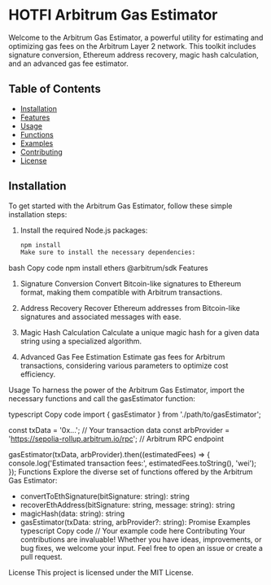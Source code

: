 # HOTFI Arbitrum Gas Estimator

Welcome to the Arbitrum Gas Estimator, a powerful utility for estimating and optimizing gas fees on the Arbitrum Layer 2 network. This toolkit includes signature conversion, Ethereum address recovery, magic hash calculation, and an advanced gas fee estimator.

## Table of Contents

-   [Installation](#installation)
-   [Features](#features)
-   [Usage](#usage)
-   [Functions](#functions)
-   [Examples](#examples)
-   [Contributing](#contributing)
-   [License](#license)

## Installation

To get started with the Arbitrum Gas Estimator, follow these simple installation steps:

1. Install the required Node.js packages:

    ```bash
    npm install
    Make sure to install the necessary dependencies:
    ```

bash
Copy code
npm install ethers @arbitrum/sdk
Features

1. Signature Conversion
   Convert Bitcoin-like signatures to Ethereum format, making them compatible with Arbitrum transactions.

2. Address Recovery
   Recover Ethereum addresses from Bitcoin-like signatures and associated messages with ease.

3. Magic Hash Calculation
   Calculate a unique magic hash for a given data string using a specialized algorithm.

4. Advanced Gas Fee Estimation
   Estimate gas fees for Arbitrum transactions, considering various parameters to optimize cost efficiency.

Usage
To harness the power of the Arbitrum Gas Estimator, import the necessary functions and call the gasEstimator function:

typescript
Copy code
import { gasEstimator } from './path/to/gasEstimator';

const txData = '0x...'; // Your transaction data
const arbProvider = 'https://sepolia-rollup.arbitrum.io/rpc'; // Arbitrum RPC endpoint

gasEstimator(txData, arbProvider).then((estimatedFees) => {
console.log('Estimated transaction fees:', estimatedFees.toString(), 'wei');
});
Functions
Explore the diverse set of functions offered by the Arbitrum Gas Estimator:

-   convertToEthSignature(bitSignature: string): string
-   recoverEthAddress(bitSignature: string, message: string): string
-   magicHash(data: string): string
-   gasEstimator(txData: string, arbProvider?: string): Promise<BigNumber>
    Examples
    typescript
    Copy code
    // Your example code here
    Contributing
    Your contributions are invaluable! Whether you have ideas, improvements, or bug fixes, we welcome your input. Feel free to open an issue or create a pull request.

License
This project is licensed under the MIT License.
